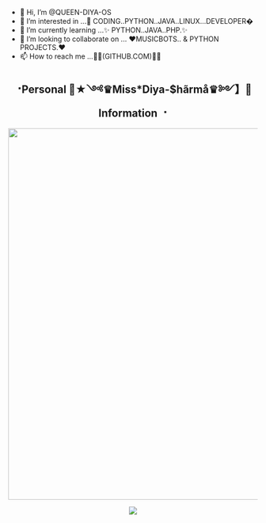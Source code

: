 - 👋 Hi, I’m @QUEEN-DIYA-OS
- 👀 I’m interested in ...🌹 CODING..PYTHON..JAVA..LINUX...DEVELOPER�
- 🌱 I’m currently learning ...✨ PYTHON..JAVA..PHP.✨
- 💞️ I’m looking to collaborate on ... ❤️MUSICBOTS.. & PYTHON PROJECTS.❤️
- 📫 How to reach me ...💫🌹(GITHUB.COM)💫🌹

<!---
QUEEN-DIYA-OS/QUEEN-DIYA-OS is a ✨ special ✨ repository because its `README.md` (this file) appears on your GitHub profile.
You can click the Preview link to take a look at your changes.
--->

<h2 align="center"><b> ⠐Personal 🌹★༺♛Miss*Diya-$hãrmå♛༻】🌹Information ⠐ </b></h2>

<p align='Middle'><a href='https://t.me/diyasharmma'><img src='https://te.legra.ph/file/e1f1e3499a651fdf8303e.jpg' width='750"'></a></p>

<p align="center">
  <img src="https://readme-typing-svg.herokuapp.com?color=F77247&width=420&lines=𝑨+𝑷𝒂𝒔𝒔𝒊𝒐𝒏𝒂𝒕𝒆+𝒅𝒆𝒗𝒆𝒍𝒐𝒑𝒆𝒓+𝒇𝒓𝒐𝒎+HIMANCHAL%E2%9C%8C%EF%B8%8F;PHP%2C+Linux%2C+Hack%2C+Telethon%2C+Pyrogram%2C+Python%2C+Java%2C+Linux%E2%9D%A4%EF%B8%8F">
</p> 
<br>
